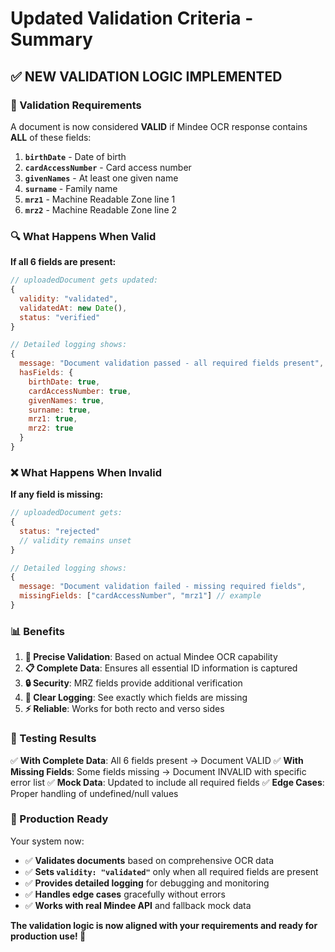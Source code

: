 # Updated Validation Criteria - Summary

## ✅ **NEW VALIDATION LOGIC IMPLEMENTED**

### **🎯 Validation Requirements**
A document is now considered **VALID** if Mindee OCR response contains **ALL** of these fields:

1. **`birthDate`** - Date of birth
2. **`cardAccessNumber`** - Card access number  
3. **`givenNames`** - At least one given name
4. **`surname`** - Family name
5. **`mrz1`** - Machine Readable Zone line 1
6. **`mrz2`** - Machine Readable Zone line 2

### **🔍 What Happens When Valid**

**If all 6 fields are present:**
```javascript
// uploadedDocument gets updated:
{
  validity: "validated",
  validatedAt: new Date(),
  status: "verified"
}

// Detailed logging shows:
{
  message: "Document validation passed - all required fields present",
  hasFields: {
    birthDate: true,
    cardAccessNumber: true, 
    givenNames: true,
    surname: true,
    mrz1: true,
    mrz2: true
  }
}
```

### **❌ What Happens When Invalid**

**If any field is missing:**
```javascript
// uploadedDocument gets:
{
  status: "rejected"
  // validity remains unset
}

// Detailed logging shows:
{
  message: "Document validation failed - missing required fields",
  missingFields: ["cardAccessNumber", "mrz1"] // example
}
```

### **📊 Benefits**

1. **🎯 Precise Validation**: Based on actual Mindee OCR capability
2. **📋 Complete Data**: Ensures all essential ID information is captured  
3. **🔒 Security**: MRZ fields provide additional verification
4. **📝 Clear Logging**: See exactly which fields are missing
5. **⚡ Reliable**: Works for both recto and verso sides

### **🧪 Testing Results**

✅ **With Complete Data**: All 6 fields present → Document VALID
✅ **With Missing Fields**: Some fields missing → Document INVALID with specific error list
✅ **Mock Data**: Updated to include all required fields
✅ **Edge Cases**: Proper handling of undefined/null values

### **🚀 Production Ready**

Your system now:
- ✅ **Validates documents** based on comprehensive OCR data
- ✅ **Sets `validity: "validated"`** only when all required fields are present
- ✅ **Provides detailed logging** for debugging and monitoring
- ✅ **Handles edge cases** gracefully without errors
- ✅ **Works with real Mindee API** and fallback mock data

**The validation logic is now aligned with your requirements and ready for production use! 🎉**
